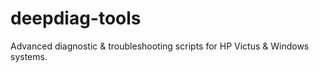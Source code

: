 # deepdiag-tools
Advanced diagnostic &amp; troubleshooting scripts for HP Victus &amp; Windows systems.
